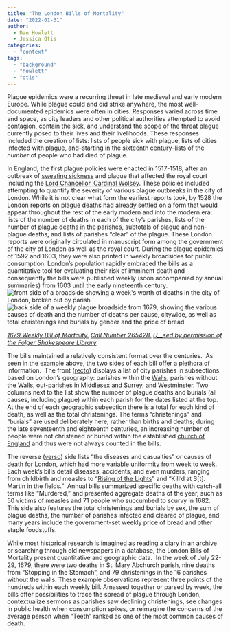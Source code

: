 ```yaml
---
title: "The London Bills of Mortality"
date: "2022-01-31"
author: 
  - Dan Howlett
  - Jessica Otis
categories: 
  - "context"
tags: 
  - "background"
  - "howlett"
  - "otis"
---
```


Plague epidemics were a recurring threat in late medieval and early modern Europe. While plague could and did strike anywhere, the most well-documented epidemics were often in cities. Responses varied across time and space, as city leaders and other political authorities attempted to avoid contagion, contain the sick, and understand the scope of the threat plague currently posed to their lives and their livelihoods. These responses included the creation of lists: lists of people sick with plague, lists of cities infected with plague, and–starting in the sixteenth century–lists of the _number_ of people who had died of plague.

In England, the first plague policies were enacted in 1517-1518, after an outbreak of [sweating sickness](https://en.wikipedia.org/wiki/Sweating_sickness) and plague that affected the royal court including the [Lord Chancellor, Cardinal Wolsey](https://en.wikipedia.org/wiki/Thomas_Wolsey). These policies included attempting to quantify the severity of various plague outbreaks in the city of London. While it is not clear what form the earliest reports took, by 1528 the London reports on plague deaths had already settled on a form that would appear throughout the rest of the early modern and into the modern era: lists of the number of deaths in each of the city’s parishes, lists of the number of plague deaths in the parishes, subtotals of plague and non-plague deaths, and lists of parishes “clear” of the plague. These London reports were originally circulated in manuscript form among the government of the city of London as well as the royal court. During the plague epidemics of 1592 and 1603, they were also printed in weekly broadsides for public consumption. London’s population rapidly embraced the bills as a quantitative tool for evaluating their risk of imminent death and consequently the bills were published weekly (soon accompanied by annual summaries) from 1603 until the early nineteenth century. ![front side of a broadside showing a week's worth of deaths in the city of London, broken out by parish](images/004179-225x300.jpg)![back side of a weekly plague broadside from 1679, showing the various causes of death and the number of deaths per cause, citywide, as well as total christenings and burials by gender and the price of bread](images/004180-225x300.jpg)

[_1679 Weekly Bill of Mortality._](https://luna.folger.edu/luna/servlet/view/search?search=SUBMIT&cat=0&q=265428&dateRangeStart=&dateRangeEnd=&QuickSearchA=QuickSearchA) [_Call Number 265428._](https://luna.folger.edu/luna/servlet/view/search?search=SUBMIT&cat=0&q=265428&dateRangeStart=&dateRangeEnd=&QuickSearchA=QuickSearchA) [_U__sed by permission of the Folger Shakespeare Library_](https://luna.folger.edu/luna/servlet/view/search?search=SUBMIT&cat=0&q=265428&dateRangeStart=&dateRangeEnd=&QuickSearchA=QuickSearchA)

The bills maintained a relatively consistent format over the centuries.  As seen in the example above, the two sides of each bill offer a plethora of information.  The front ([recto](https://en.wikipedia.org/wiki/Recto_and_verso)) displays a list of city parishes in subsections based on London’s geography: parishes within the [Walls](https://en.wikipedia.org/wiki/London_Wall), parishes without the Walls, out-parishes in Middlesex and Surrey, and Westminster. Two columns next to the list show the number of plague deaths and burials (all causes, including plague) within each parish for the dates listed at the top. At the end of each geographic subsection there is a total for each kind of death, as well as the total christenings. The terms “christenings” and “burials” are used deliberately here, rather than births and deaths; during the late seventeenth and eighteenth centuries, an increasing number of people were not christened or buried within the established [church of England](https://en.wikipedia.org/wiki/History_of_the_Church_of_England) and thus were not always counted in the bills.

The reverse ([verso](https://en.wikipedia.org/wiki/Recto_and_verso)) side lists “the diseases and casualties” or causes of death for London, which had more variable uniformity from week to week.  Each week’s bills detail diseases, accidents, and even murders, ranging from childbirth and measles to “[Rising of the Lights](https://en.wikipedia.org/wiki/Rising_of_the_lights)” and “Kill’d at S\[t\]. Martin in the fields.”  Annual bills summarized specific deaths with catch-all terms like “Murdered,” and presented aggregate deaths of the year, such as 50 victims of measles and 71 people who succumbed to scurvy in 1682.  This side also features the total christenings and burials by sex, the sum of plague deaths, the number of parishes infected and cleared of plague, and many years include the government-set weekly price of bread and other staple foodstuffs.

While most historical research is imagined as reading a diary in an archive or searching through old newspapers in a database, the London Bills of Mortality present quantitative and geographic data.  In the week of July 22-29, 1679, there were two deaths in St. Mary Abchurch parish, nine deaths from “Stopping in the Stomach”, and 79 christenings in the 16 parishes without the walls. These example observations represent three points of the hundreds within each weekly bill. Amassed together or parsed by week, the bills offer possibilities to trace the spread of plague through London, contextualize sermons as parishes saw declining christenings, see changes in public health when consumption spikes, or reimagine the concerns of the average person when “Teeth” ranked as one of the most common causes of death.
